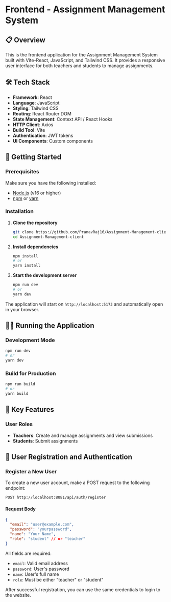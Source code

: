 # Frontend - Assignment Management System

## 📋 Overview

This is the frontend application for the Assignment Management System built with Vite-React, JavaScript, and Tailwind CSS. It provides a responsive user interface for both teachers and students to manage assignments.

## 🛠 Tech Stack

- **Framework**: React
- **Language**: JavaScript
- **Styling**: Tailwind CSS
- **Routing**: React Router DOM
- **State Management**: Context API / React Hooks
- **HTTP Client**: Axios
- **Build Tool**: Vite
- **Authentication**: JWT tokens
- **UI Components**: Custom components

## 🚀 Getting Started

### Prerequisites

Make sure you have the following installed:

- [Node.js](https://nodejs.org/) (v16 or higher)
- [npm](https://www.npmjs.com/) or [yarn](https://yarnpkg.com/)

### Installation

1. **Clone the repository**

   ```bash
   git clone https://github.com/PranavRaj16/Assignment-Management-client.git
   cd Assignment-Management-client
   ```

2. **Install dependencies**

   ```bash
   npm install
   # or
   yarn install
   ```

3. **Start the development server**
   ```bash
   npm run dev
   # or
   yarn dev
   ```

The application will start on `http://localhost:5173` and automatically open in your browser.

## 🏃‍♂️ Running the Application

### Development Mode

```bash
npm run dev
# or
yarn dev
```

### Build for Production

```bash
npm run build
# or
yarn build
```

## 📱 Key Features

### User Roles

- **Teachers**: Create and manage assignments and view submissions
- **Students**: Submit assignments

## 👤 User Registration and Authentication

### Register a New User

To create a new user account, make a POST request to the following endpoint:

```http
POST http://localhost:8081/api/auth/register
```

#### Request Body

```json
{
  "email": "user@example.com",
  "password": "yourpassword",
  "name": "Your Name",
  "role": "student" // or "teacher"
}
```

All fields are required:

- `email`: Valid email address
- `password`: User's password
- `name`: User's full name
- `role`: Must be either "teacher" or "student"

After successful registration, you can use the same credentials to login to the website.
